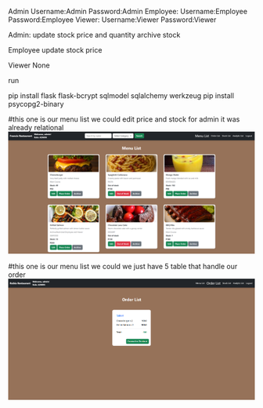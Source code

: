 



Admin
            Username:Admin
            Password:Admin
Employee:   Username:Employee
            Password:Employee
Viewer:     Username:Viewer
            Password:Viewer


Admin:
    update stock price and quantity 
    archive stock

Employee
    update stock price

Viewer
    None


run 

pip install flask flask-bcrypt sqlmodel sqlalchemy werkzeug
pip install psycopg2-binary


#this one is our menu list we could edit price and stock for admin it was already relational 
![Menu List](https://github.com/francisganapin/Restaurant_sql_Model/blob/main/Info/menu_list.png)


#this one is our menu list we could we just have 5 table that handle our order 
![order List](http://github.com/francisganapin/Restaurant_sql_Model/blob/main/Info/order_list.png)